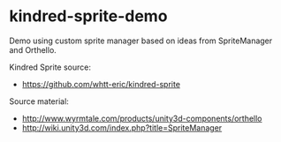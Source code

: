kindred-sprite-demo
===================

Demo using custom sprite manager based on ideas from SpriteManager and Orthello.

Kindred Sprite source:
* https://github.com/whtt-eric/kindred-sprite

Source material:
* http://www.wyrmtale.com/products/unity3d-components/orthello
* http://wiki.unity3d.com/index.php?title=SpriteManager

